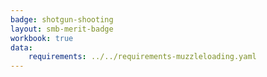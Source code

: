 ```yaml
---
badge: shotgun-shooting
layout: smb-merit-badge
workbook: true
data:
    requirements: ../../requirements-muzzleloading.yaml
---
```


